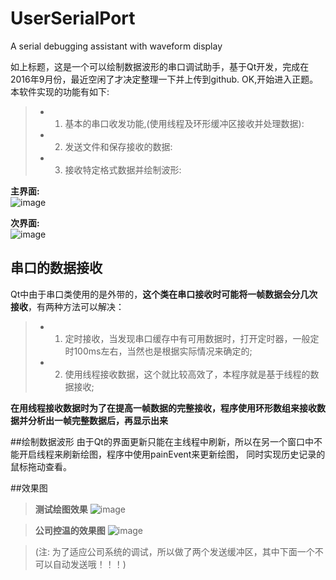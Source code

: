 # UserSerialPort
A serial debugging assistant with waveform display

如上标题，这是一个可以绘制数据波形的串口调试助手，基于Qt开发，完成在2016年9月份，最近空闲了才决定整理一下并上传到github.
OK,开始进入正题。本软件实现的功能有如下:</br>
> * 1. 基本的串口收发功能,(使用线程及环形缓冲区接收并处理数据):
> * 2. 发送文件和保存接收的数据:
> * 3. 接收特定格式数据并绘制波形:

**主界面:** <br>
![image](https://github.com/hummer123/UserSerialPort/raw/master/README-PIC/major.png)

**次界面:** <br>
![image](https://github.com/hummer123/UserSerialPort/raw/master/README-PIC/minor.png)

## 串口的数据接收
Qt中由于串口类使用的是外带的，**这个类在串口接收时可能将一帧数据会分几次接收**，有两种方法可以解决：
> * 1. 定时接收，当发现串口缓存中有可用数据时，打开定时器，一般定时100ms左右，当然也是根据实际情况来确定的;
> * 2. 使用线程接收数据，这个就比较高效了，本程序就是基于线程的数据接收;

**在用线程接收数据时为了在提高一帧数据的完整接收，程序使用环形数组来接收数据并分析出一帧完整数据后，再显示出来**

##绘制数据波形
由于Qt的界面更新只能在主线程中刷新，所以在另一个窗口中不能开启线程来刷新绘图，程序中使用painEvent来更新绘图，
同时实现历史记录的鼠标拖动查看。

##效果图
> **测试绘图效果**
![image](https://github.com/hummer123/UserSerialPort/raw/master/README-PIC/sin.png)

> **公司控温的效果图**
![image](https://github.com/hummer123/UserSerialPort/raw/master/README-PIC/temp.bmp)

> (注: 为了适应公司系统的调试，所以做了两个发送缓冲区，其中下面一个不可以自动发送哦！！！)
